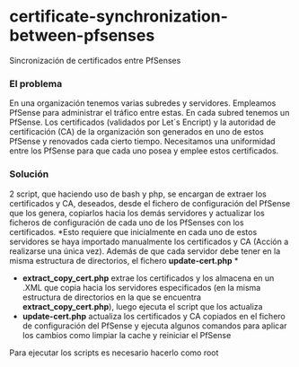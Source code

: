 # certificate-synchronization-between-pfsenses 
Sincronización de certificados entre PfSenses

### El problema
En una organización tenemos varias subredes y servidores. Empleamos PfSense para administrar el tráfico entre estas. En cada subred tenemos un PfSense. Los certificados (validados por Let´s Encript) y la autoridad de certificación (CA) de la organización son generados en uno de estos PfSense y renovados cada cierto tiempo. Necesitamos una uniformidad entre los PfSense para que cada uno posea y emplee estos certificados. 
### Solución
2 script, que haciendo uso de bash y php, se encargan de extraer los certificados y CA, deseados, desde el fichero de configuración del PfSense que los genera, copiarlos hacia los demás servidores y actualizar los ficheros de configuración de cada uno de los PfSenses con los certificados. 
*Esto requiere que inicialmente en cada uno de estos servidores se haya importado manualmente los certificados y CA (Acción a realizarse una única vez). Además de que cada servidor debe tener en la misma estructura de directorios, el fichero __update-cert.php__ *
* __extract_copy_cert.php__ extrae los certificados y los almacena en un .XML que copia hacia los servidores especificados (en la misma estructura de directorios en la que se encuentra __extract_copy_cert.php__), luego ejecuta el script que los actualiza
* __update-cert.php__ actualiza los certificados y CA copiados en el fichero de configuración del PfSense y ejecuta algunos comandos para aplicar los cambios como limpiar la cache y reiniciar el PfSense

Para ejecutar los scripts es necesario hacerlo como root 